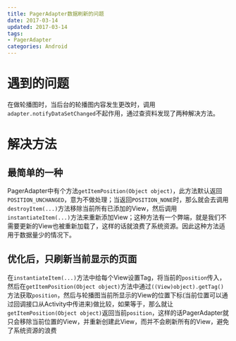 ```yaml
---
title: PagerAdapter数据刷新的问题
date: 2017-03-14
updated: 2017-03-14
tags:
- PagerAdapter
categories: Android
---
```


# 遇到的问题
在做轮播图时，当后台的轮播图内容发生更改时，调用`adapter.notifyDataSetChanged`不起作用，通过查资料发现了两种解决方法。

# 解决方法
## 最简单的一种
PagerAdapter中有个方法`getItemPosition(Object object)`，此方法默认返回 `POSITION_UNCHANGED`，意为不做处理；当返回`POSITION_NONE`时，那么就会去调用`destroyItem(...)`方法移除当前所有已添加的View，然后调用`instantiateItem(...)`方法来重新添加View；这种方法有一个弊端，就是我们不需要更新的View也被重新加载了，这样的话就浪费了系统资源。因此这种方法适用于数据量少的情况下。

## 优化后，只刷新当前显示的页面
在`instantiateItem(...)`方法中给每个View设置Tag，将当前的`position`传入，然后在`getItemPosition(Object object)`方法中通过`((View)object).getTag()`方法获取`position`，然后与轮播图当前所显示的View的位置下标(当前位置可以通过回调接口从Activity中传进来)做比较，如果等于，那么就让`getItemPosition(Object object)`返回当前`position`，这样的话PagerAdapter就只会移除当前位置的View，并重新创建此View，而并不会刷新所有的View，避免了系统资源的浪费



